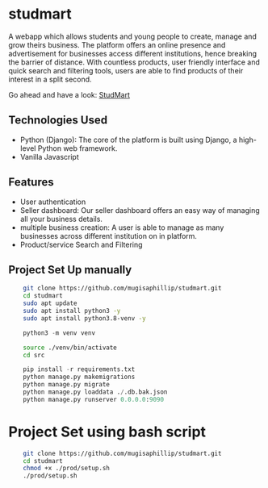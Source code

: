 # studmart
A webapp which allows students and young people to create, manage and grow theirs business. The platform offers an online presence and advertisement for businesses access different institutions, hence breaking the barrier of distance. With countless products, user friendly interface and quick search and filtering tools, users are able to find products of their interest in a split second.

Go ahead and have a look: [StudMart](http://studmart.mugisa.tech/)

## Technologies Used
- Python (Django): The core of the platform is built using Django, a high-level Python web framework.
- Vanilla Javascript


## Features
- User authentication
- Seller dashboard: Our seller dashboard offers an easy way of managing all your business details.
- multiple business creation: A user is able to manage as many businesses across different institution on in platform.
- Product/service Search and Filtering

## Project Set Up manually
```bash
    git clone https://github.com/mugisaphillip/studmart.git
    cd studmart
    sudo apt update
    sudo apt install python3 -y
    sudo apt install python3.8-venv -y
```

```python
    python3 -m venv venv
```

```bash
    source ./venv/bin/activate
    cd src
```

```python
    pip install -r requirements.txt
    python manage.py makemigrations
    python manage.py migrate
    python manage.py loaddata ./.db.bak.json
    python manage.py runserver 0.0.0.0:9090
```

# Project Set using bash script
```bash
    git clone https://github.com/mugisaphillip/studmart.git
    cd studmart
    chmod +x ./prod/setup.sh
    ./prod/setup.sh
```